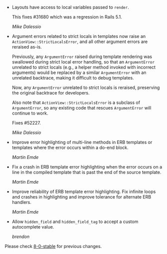 *   Layouts have access to local variables passed to `render`.

    This fixes #31680 which was a regression in Rails 5.1.

    *Mike Dalessio*

*   Argument errors related to strict locals in templates now raise an
    `ActionView::StrictLocalsError`, and all other argument errors are reraised as-is.

    Previously, any `ArgumentError` raised during template rendering was swallowed during strict
    local error handling, so that an `ArgumentError` unrelated to strict locals (e.g., a helper
    method invoked with incorrect arguments) would be replaced by a similar `ArgumentError` with an
    unrelated backtrace, making it difficult to debug templates.

    Now, any `ArgumentError` unrelated to strict locals is reraised, preserving the original
    backtrace for developers.

    Also note that `ActionView::StrictLocalsError` is a subclass of `ArgumentError`, so any existing
    code that rescues `ArgumentError` will continue to work.

    Fixes #52227.

    *Mike Dalessio*

*   Improve error highlighting of multi-line methods in ERB templates or
    templates where the error occurs within a do-end block.

    *Martin Emde*

*   Fix a crash in ERB template error highlighting when the error occurs on a
    line in the compiled template that is past the end of the source template.

    *Martin Emde*

*   Improve reliability of ERB template error highlighting.
    Fix infinite loops and crashes in highlighting and
    improve tolerance for alternate ERB handlers.

    *Martin Emde*

*   Allow `hidden_field` and `hidden_field_tag` to accept a custom autocomplete value.

    *brendon*

Please check [8-0-stable](https://github.com/rails/rails/blob/8-0-stable/actionview/CHANGELOG.md) for previous changes.
